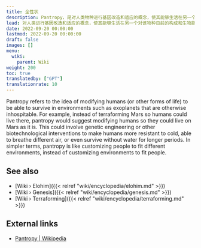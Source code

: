 ```yaml
---
title: 全性状
description: Pantropy，是对人类物种进行基因改造和适应的概念，使其能够生活在另一个与该物种当前构成和生物能力敌对的星球上。耶洛因按照自己的形象对地球上的人类进行基因改造所建立的连续性可以被理解为泛变性的一个例子。
lead: 对人类进行基因改造和适应的概念，使其能够生活在另一个对该物种目前的构成和生物能力怀有敌意的星球上。耶洛因按照自己的形象对地球上的人类进行基因改造所建立的连续性可以被理解为泛变性的一个例子。
date: 2022-09-20 00:00:00
lastmod: 2022-09-20 00:00:00
draft: false
images: []
menu:
  wiki:
    parent: Wiki
weight: 200
toc: true
translatedby: ["GPT"]
translationrate: 10
---
```


Pantropy refers to the idea of modifying humans (or other forms of life) to be able to survive in environments such as exoplanets that are otherwise inhospitable. For example, instead of terraforming Mars so humans could live there, pantropy would suggest modifying humans so they could live on Mars as it is. This could involve genetic engineering or other biotechnological interventions to make humans more resistant to cold, able to breathe different air, or even survive without water for longer periods. In simpler terms, pantropy is like customizing people to fit different environments, instead of customizing environments to fit people.

## See also

- [Wiki › Elohim]({{< relref "wiki/encyclopedia/elohim.md" >}})
- [Wiki › Genesis]({{< relref "wiki/encyclopedia/genesis.md" >}})
- [Wiki › Terraforming]({{< relref "wiki/encyclopedia/terraforming.md" >}})

## External links

- [Pantropy | Wikipedia](https://en.wikipedia.org/wiki/Pantropy)
